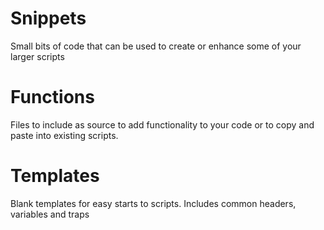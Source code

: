 # Snippets
Small bits of code that can be used to create or enhance some of your larger scripts

# Functions
Files to include as source to add functionality to your code or to copy and paste into existing scripts.

# Templates
Blank templates for easy starts to scripts.  Includes common headers, variables and traps
